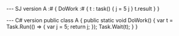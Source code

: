 --- SJ version
A :# {
	DoWork :# {
		t : task() {
			j = 5
			j
		}
		t.result
	}
}

--- C# version
public class A {
	public static void DoWork() {
		var t = Task.Run(() => {
			var j = 5;
			return j;
		});
		Task.Wait(t);
	}
}